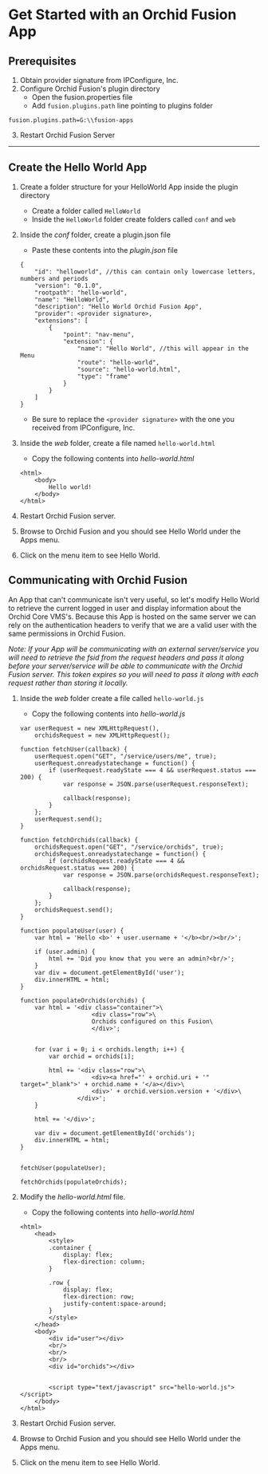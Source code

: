 # Get Started with an Orchid Fusion App

## Prerequisites
1. Obtain provider signature from IPConfigure, Inc.
2. Configure Orchid Fusion's plugin directory
    * Open the fusion.properties file
    * Add `fusion.plugins.path` line pointing to plugins folder

        
```
fusion.plugins.path=G:\\fusion-apps
```
3. Restart Orchid Fusion Server

---

## Create the Hello World App
1.  Create a folder structure for your HelloWorld App inside the plugin directory
    * Create a folder called `HelloWorld`
    * Inside the `HelloWorld` folder create folders called `conf` and `web`
2.  Inside the *conf* folder, create a plugin.json file
    * Paste these contents into the *plugin.json* file
    ```
    {
        "id": "helloworld", //this can contain only lowercase letters, numbers and periods
        "version": "0.1.0",
        "rootpath": "hello-world",
        "name": "HelloWorld",
        "description": "Hello World Orchid Fusion App",
        "provider": <provider signature>,
        "extensions": [
            {
                "point": "nav-menu",
                "extension": {
                    "name": "Hello World", //this will appear in the Menu
                    "route": "hello-world",
                    "source": "hello-world.html",
                    "type": "frame"
                }
            }
        ]
    }
    ```
    * Be sure to replace the `<provider signature>` with the one you received from IPConfigure, Inc.

3.  Inside the *web* folder, create a file named `hello-world.html` 
    * Copy the following contents into *hello-world.html*
    ```
    <html>
        <body>
            Hello world!
        </body>
    </html>
    ```
4.  Restart Orchid Fusion server.

5.  Browse to Orchid Fusion and you should see Hello World under the Apps menu.

6.  Click on the menu item to see Hello World.


## Communicating with Orchid Fusion

An App that can't communicate isn't very useful, so let's modify Hello World to retrieve the current logged in user and display information about the Orchid Core VMS's. Because this App is hosted on the same server we can rely on the authentication headers to verify that we are a valid user with the same permissions in Orchid Fusion. 

*Note: If your App will be communicating with an external server/service you will need to retrieve the fsid from the request headers and pass it along before your server/service will be able to communicate with the Orchid Fusion server. This token expires so you will need to pass it along with each request rather than storing it locally.*

1.  Inside the *web* folder create a file called `hello-world.js`

    * Copy the following contents into *hello-world.js*
    ```
    var userRequest = new XMLHttpRequest(),
        orchidsRequest = new XMLHttpRequest();

    function fetchUser(callback) {
        userRequest.open("GET", "/service/users/me", true);
        userRequest.onreadystatechange = function() {
            if (userRequest.readyState === 4 && userRequest.status === 200) {
                var response = JSON.parse(userRequest.responseText);

                callback(response);
            }
        };
        userRequest.send();
    }

    function fetchOrchids(callback) {
        orchidsRequest.open("GET", "/service/orchids", true);
        orchidsRequest.onreadystatechange = function() {
            if (orchidsRequest.readyState === 4 && orchidsRequest.status === 200) {
                var response = JSON.parse(orchidsRequest.responseText);

                callback(response);
            }
        };
        orchidsRequest.send();
    }

    function populateUser(user) {
        var html = 'Hello <b>' + user.username + '</b><br/><br/>';

        if (user.admin) {
            html += 'Did you know that you were an admin?<br/>';
        }
        var div = document.getElementById('user');
        div.innerHTML = html;
    }

    function populateOrchids(orchids) {
        var html = '<div class="container">\
                        <div class="row">\
                        Orchids configured on this Fusion\
                        </div>';
        
        
        for (var i = 0; i < orchids.length; i++) {
            var orchid = orchids[i];

            html += '<div class="row">\
                        <div><a href="' + orchid.uri + '" target="_blank">' + orchid.name + '</a></div>\
                        <div>' + orchid.version.version + '</div>\
                    </div>';
        }

        html += '</div>';

        var div = document.getElementById('orchids');
        div.innerHTML = html;
    }


    fetchUser(populateUser);

    fetchOrchids(populateOrchids);
    ```
2. Modify the *hello-world.html* file.

    * Copy the following contents into *hello-world.html*
    ```
    <html>
        <head>
            <style>
            .container {
                display: flex;
                flex-direction: column;
            }

            .row {
                display: flex;
                flex-direction: row;
                justify-content:space-around;
            }
            </style>
        </head>
        <body>
            <div id="user"></div>
            <br/>
            <br/>
            <br/>
            <div id="orchids"></div>


            <script type="text/javascript" src="hello-world.js"></script>
        </body>
    </html>
    ```
3.  Restart Orchid Fusion server.

4.  Browse to Orchid Fusion and you should see Hello World under the Apps menu.

5.  Click on the menu item to see Hello World.
